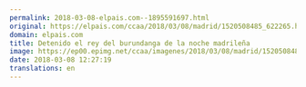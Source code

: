 ```yaml
---
permalink: 2018-03-08-elpais.com--1895591697.html
original: https://elpais.com/ccaa/2018/03/08/madrid/1520508485_622265.html#?ref=rss&format=simple&link=link
domain: elpais.com
title: Detenido el rey del burundanga de la noche madrileña
image: https://ep00.epimg.net/ccaa/imagenes/2018/03/08/madrid/1520508485_622265_1520510007_rrss_normal.jpg
date: 2018-03-08 12:27:19
translations: en
---
```


